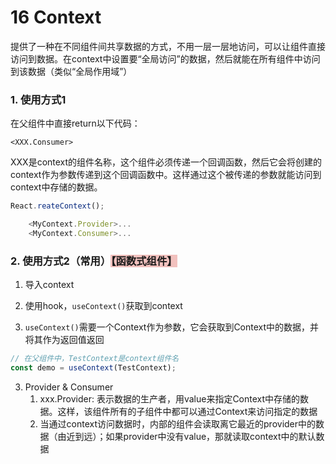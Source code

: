 # 16 Context

提供了一种在不同组件间共享数据的方式，不用一层一层地访问，可以让组件直接访问到数据。在context中设置要“全局访问”的数据，然后就能在所有组件中访问到该数据（类似“全局作用域”）

### 1. 使用方式1

在父组件中直接return以下代码：

`<XXX.Consumer>`

XXX是context的组件名称，这个组件必须传递一个回调函数，然后它会将创建的context作为参数传递到这个回调函数中。这样通过这个被传递的参数就能访问到context中存储的数据。

```javascript
React.reateContext();

	<MyContext.Provider>...
	<MyContext.Consumer>...
```

### 2. 使用方式2（常用）<span style="background-color: #F2C1BE">【函数式组件】</span>

1. 导入context
2. 使用hook，`useContext()`获取到context

1. `useContext()`需要一个Context作为参数，它会获取到Context中的数据，并将其作为返回值返回

```javascript
// 在父组件中，TestContext是context组件名
const demo = useContext(TestContext);
```

3. Provider & Consumer
   1. xxx.Provider: 表示数据的生产者，用value来指定Context中存储的数据。这样，该组件所有的子组件中都可以通过Context来访问指定的数据
   2. 当通过context访问数据时，内部的组件会读取离它最近的provider中的数据（由近到远）；如果provider中没有value，那就读取context中的默认数据
